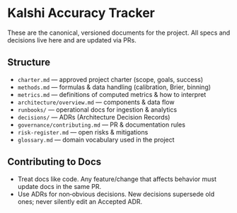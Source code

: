 # Kalshi Accuracy Tracker

These are the canonical, versioned documents for the project. All specs and decisions live here and are updated via PRs.

## Structure

- `charter.md` — approved project charter (scope, goals, success)
- `methods.md` — formulas & data handling (calibration, Brier, binning)
- `metrics.md` — definitions of computed metrics & how to interpret
- `architecture/overview.md` — components & data flow
- `runbooks/` — operational docs for ingestion & analytics
- `decisions/` — ADRs (Architecture Decision Records)
- `governance/contributing.md` — PR & documentation rules
- `risk-register.md` — open risks & mitigations
- `glossary.md` — domain vocabulary used in the project

## Contributing to Docs

- Treat docs like code. Any feature/change that affects behavior must update docs in the same PR.
- Use ADRs for non‑obvious decisions. New decisions supersede old ones; never silently edit an Accepted ADR.
